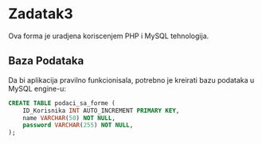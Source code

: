 # Zadatak3

Ova forma je uradjena koriscenjem PHP i MySQL tehnologija.

## Baza Podataka

Da bi aplikacija pravilno funkcionisala, potrebno je kreirati bazu podataka u MySQL engine-u:

~~~~sql
CREATE TABLE podaci_sa_forme (
    ID_Korisnika INT AUTO_INCREMENT PRIMARY KEY,
    name VARCHAR(50) NOT NULL,
    password VARCHAR(255) NOT NULL,
);
~~~~

